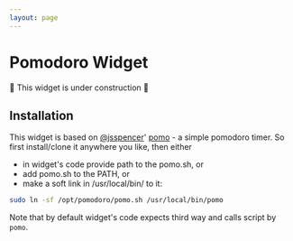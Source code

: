```yaml
---
layout: page
---
```

# Pomodoro Widget

:construction: This widget is under construction :construction_worker:

## Installation

This widget is based on [@jsspencer](../awesome-wm-widgets/assets/img/screenshots/pomodoroarc-widgetttps://github.com/jsspencer)' [pomo](../awesome-wm-widgets/assets/img/screenshots/pomodoroarc-widgetttps://github.com/jsspencer/pomo) - a simple pomodoro timer.
So first install/clone it anywhere you like, then either 
 - in widget's code provide path to the pomo.sh, or
 - add pomo.sh to the PATH, or
 - make a soft link in /usr/local/bin/ to it:
 ```bash
 sudo ln -sf /opt/pomodoro/pomo.sh /usr/local/bin/pomo
 ``` 

Note that by default widget's code expects third way and calls script by `pomo`.